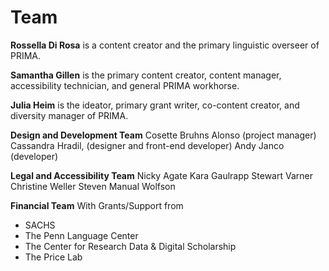 # Team

**Rossella Di Rosa** is a content creator and the primary linguistic overseer of PRIMA. 

**Samantha Gillen** is the primary content creator, content manager, accessibility technician, and general PRIMA workhorse.

**Julia Heim** is the ideator, primary grant writer, co-content creator, and diversity manager of PRIMA. 

**Design and Development Team**
Cosette Bruhns Alonso (project manager)
Cassandra Hradil, (designer and front-end developer)
Andy Janco (developer)

**Legal and Accessibility Team**
Nicky Agate
Kara Gaulrapp
Stewart Varner
Christine Weller
Steven Manual Wolfson

**Financial Team**
With Grants/Support from  

- SACHS
- The Penn Language Center
- The Center for Research Data & Digital Scholarship
- The Price Lab
